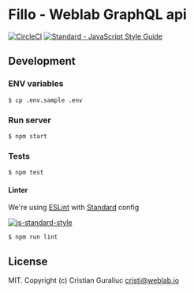 # Fillo - Weblab GraphQL api

[![CircleCI](https://circleci.com/gh/weblabhq/fillo.svg?style=svg)](https://circleci.com/gh/weblabhq/fillo) [![Standard - JavaScript Style Guide](https://img.shields.io/badge/code%20style-standard-brightgreen.svg)](http://standardjs.com/)

## Development

### ENV variables

```
$ cp .env.sample .env
```

### Run server

```
$ npm start
```

### Tests

```
$ npm test
```

#### Linter

We're using [ESLint](http://eslint.org/) with [Standard](https://github.com/feross/eslint-config-standard) config

[![js-standard-style](https://cdn.rawgit.com/feross/standard/master/badge.svg)](http://standardjs.com)

```
$ npm run lint
```

## License

MIT. Copyright (c) Cristian Guraliuc <cristi@weblab.io>
